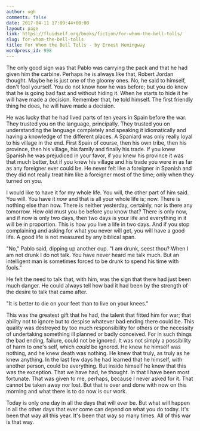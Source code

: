```yaml
---
author: ugh
comments: false
date: 2017-04-11 17:09:44+00:00
layout: page
link: https://fluidself.org/books/fiction/for-whom-the-bell-tolls/
slug: for-whom-the-bell-tolls
title: For Whom the Bell Tolls - by Ernest Hemingway
wordpress_id: 998
---
```


The only good sign was that Pablo was carrying the pack and that he had given him the carbine. Perhaps he is always like that, Robert Jordan thought. Maybe he is just one of the gloomy ones. No, he said to himself, don't fool yourself. You do not know how he was before; but you do know that he is going bad fast and without hiding it. When he starts to hide it he will have made a decision. Remember that, he told himself. The first friendly thing he does, he will have made a decision.
 
He was lucky that he had lived parts of ten years in Spain before the war. They trusted you on the language, principally. They trusted you on understanding the language completely and speaking it idiomatically and having a knowledge of the different places. A Spaniard was only really loyal to his village in the end. First Spain of course, then his own tribe, then his province, then his village, his family and finally his trade. If you knew Spanish he was prejudiced in your favor, if you knew his province it was that much better, but if you knew his village and his trade you were in as far as any foreigner ever could be. He never felt like a foreigner in Spanish and they did not really treat him like a foreigner most of the time; only when they turned on you.
 
I would like to have it for my whole life. You will, the other part of him said. You will. You have it _now_ and that is all your whole life is; now. There is nothing else than now. There is neither yesterday, certainly, nor is there any tomorrow. How old must you be before you know that? There is only now, and if now is only two days, then two days is your life and everything in it will be in proportion. This is how you live a life in two days. And if you stop complaining and asking for what you never will get, you will have a good life. A good life is not measured by any biblical span.
 
"No," Pablo said, dipping up another cup. "I am drunk, seest thou? When I am not drunk I do not talk. You have never heard me talk much. But an intelligent man is sometimes forced to be drunk to spend his time with fools."
 
He felt the need to talk that, with him, was the sign that there had just been much danger. He could always tell how bad it had been by the strength of the desire to talk that came after.
 
"It is better to die on your feet than to live on your knees."
 
This was the greatest gift that he had, the talent that fitted him for war; that ability not to ignore but to despise whatever bad ending there could be. This quality was destroyed by too much responsibility for others or the necessity of undertaking something ill planned or badly conceived. For in such things the bad ending, failure, could not be ignored. It was not simply a possibility of harm to one's self, which _could_ be ignored. He knew he himself was nothing, and he knew death was nothing. He knew that truly, as truly as he knew anything. In the last few days he had learned that he himself, with another person, could be everything. But inside himself he knew that this was the exception. That we have had, he thought. In that I have been most fortunate. That was given to me, perhaps, because I never asked for it. That cannot be taken away nor lost. But that is over and done with now on this morning and what there is to do now is our work.
 
Today is only one day in all the days that will ever be. But what will happen in all the other days that ever come can depend on what you do today. It's been that way all this year. It's been that way so many times. All of this war is that way.
